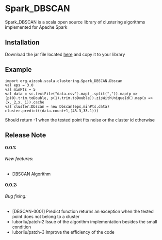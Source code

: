 Spark_DBSCAN
=======
Spark_DBSCAN is a scala open source library of clustering algorithms implemented for Apache Spark

## Installation

Download the jar file located [here](https://s3-eu-west-1.amazonaws.com/aizook/0.0.2-RC/sparkai_2.10-0.0.2-RC.jar) and copy it to your library

## Example
    import org.aizook.scala.clustering.Spark_DBSCAN.Dbscan
    val eps = 3.0
    val minPts = 5
    val data = sc.textFile("data.csv").map(_.split(",")).map(p => (p(0).trim.toDouble, p(1).trim.toDouble)).zipWithUniqueId().map(x => (x._2,x._1)).cache
    val cluster:Dbscan = new Dbscan(eps,minPts,data)
    cluster.predict((data.count+1,(48.3,33.1)))
    
Should return -1 when the tested point fits noise or the cluster id otherwise

## Release Note

#### 0.0.1:
###### New features:
* DBSCAN Algorithm

#### 0.0.2:
###### Bug fixing:
* [DBSCAN-0001] Predict function returns an exception when the tested point does not belong to a cluster
* luborliu/patch-2 Issue of the algorithm implementation besides the small condition
* luborliu/patch-3 Improve the efficiency of the code
